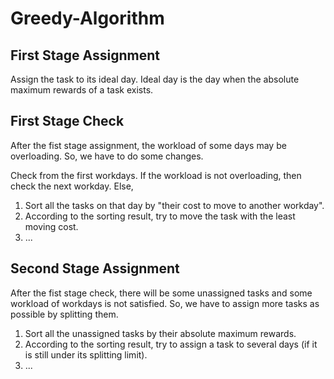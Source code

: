 # Greedy-Algorithm

## First Stage Assignment
Assign the task to its ideal day.
Ideal day is the day when the absolute maximum rewards of a task exists.

## First Stage Check
After the fist stage assignment, the workload of some days may be overloading.
So, we have to do some changes.

Check from the first workdays.
If the workload is not overloading, then check the next workday.
Else,
  1. Sort all the tasks on that day by "their cost to move to another workday".
  2. According to the sorting result, try to move the task with the least moving cost.
  3. ...

## Second Stage Assignment
After the fist stage check, there will be some unassigned tasks and some workload of workdays is not satisfied.
So, we have to assign more tasks as possible by splitting them.

1. Sort all the unassigned tasks by their absolute maximum rewards.
2. According to the sorting result, try to assign a task to several days (if it is still under its splitting limit).
3. ...
